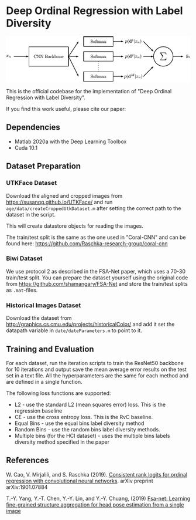 # Deep Ordinal Regression with Label Diversity

![](./dold.png)

This is the official codebase for the implementation of "Deep Ordinal Regression with Label Diversity".

If you find this work useful, please cite our paper:

## Dependencies
* Matlab 2020a with the Deep Learning Toolbox
* Cuda 10.1

## Dataset Preparation

### UTKFace Dataset
Download the aligned and cropped images from https://susanqq.github.io/UTKFace/ and run `age/data/createCroppedUtkDataset.m` after setting the correct path to the dataset in the script.

This will create datastore objects for reading the images.

The train/test split is the same as the one used in "Coral-CNN" and can be found here: https://github.com/Raschka-research-group/coral-cnn

### Biwi Dataset
We use protocol 2 as described in the FSA-Net paper, which uses a 70-30 train/test split. You can prepare the dataset yourself using the original code from https://github.com/shamangary/FSA-Net and store the train/test splits as `.mat`-files.

### Historical Images Dataset
Download the dataset from http://graphics.cs.cmu.edu/projects/historicalColor/ and add it set the datapath variable in `date/dateParameters.m` to point to it.

## Training and Evaluation
For each dataset, run the iteration scripts to train the ResNet50 backbone for 10 iterations and output save the mean average error results on the test set in a text file. All the hyperparameters are the same for each method and are defined in a single function.

The following loss functions are supported:

* L2 - use the standard L2 (mean squares error) loss. This is the regression baseline
* CE -  use the cross entropy loss. This is the RvC baseline.
* Equal Bins - use the equal bins label diversity method
* Random Bins - use the random bins label diversity methods.
* Multiple bins (for the HCI dataset) - uses the multiple bins labels diversity method specified in the paper

## References

W. Cao, V. Mirjalili, and S. Raschka (2019). [Consistent rank logits for ordinal regression with convolutional neural networks](https://arxiv.org/abs/1901.07884v1). arXiv preprint arXiv:1901.07884

T.-Y. Yang, Y.-T. Chen, Y.-Y. Lin, and Y.-Y. Chuang, (2019) [Fsa-net: Learning
fine-grained structure aggregation for head pose estimation from a single
image](https://github.com/shamangary/FSA-Net/blob/master/0191.pdf)

